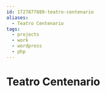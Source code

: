 ```yaml
---
id: 1727877889-teatro-centenario
aliases:
  - Teatro Centenario
tags:
  - projects
  - work
  - wordpress
  - php
---
```


# Teatro Centenario
